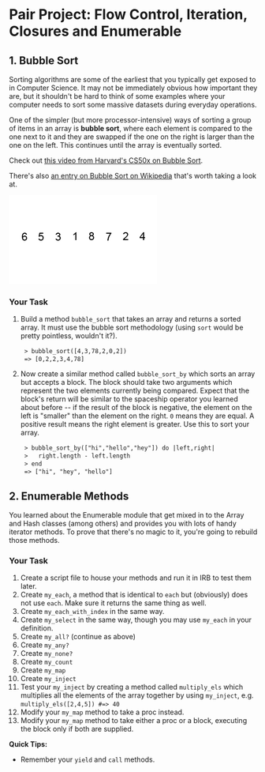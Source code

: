 # Pair Project: Flow Control, Iteration, Closures and Enumerable


## 1. Bubble Sort

Sorting algorithms are some of the earliest that you typically get exposed to in Computer Science.  It may not be immediately obvious how important they are, but it shouldn't be hard to think of some examples where your computer needs to sort some massive datasets during everyday operations.

One of the simpler (but more processor-intensive) ways of sorting a group of items in an array is **bubble sort**, where each element is compared to the one next to it and they are swapped if the one on the right is larger than the one on the left.  This continues until the array is eventually sorted.

Check out [this video from Harvard's CS50x on Bubble Sort](http://cs50.tv/2012/fall/shorts/bubble_sort/bubble_sort-720p.mp4).

There's also [an entry on Bubble Sort on Wikipedia](http://en.wikipedia.org/wiki/Bubble_sort) that's worth taking a look at.

![Bubble Sort](images/Bubble-sort-example-300px.gif)

### Your Task
1. Build a method `bubble_sort` that takes an array and returns a sorted array.  It must use the bubble sort methodology (using `sort` would be pretty pointless, wouldn't it?).

        > bubble_sort([4,3,78,2,0,2])
        => [0,2,2,3,4,78]

2. Now create a similar method called `bubble_sort_by` which sorts an array but accepts a block.  The block should take two arguments which represent the two elements currently being compared.  Expect that the block's return will be similar to the spaceship operator you learned about before -- if the result of the block is negative, the element on the left is "smaller" than the element on the right.  `0` means they are equal.  A positive result means the right element is greater.  Use this to sort your array.

        > bubble_sort_by(["hi","hello","hey"]) do |left,right|
        >   right.length - left.length
        > end
        => ["hi", "hey", "hello"]

## 2. Enumerable Methods

You learned about the Enumerable module that get mixed in to the Array and Hash classes (among others) and provides you with lots of handy iterator methods.  To prove that there's no magic to it, you're going to rebuild those methods.

### Your Task
1. Create a script file to house your methods and run it in IRB to test them later.
1. Create `my_each`, a method that is identical to `each` but (obviously) does not use `each`.  Make sure it returns the same thing as well.
2. Create `my_each_with_index` in the same way.
3. Create `my_select` in the same way, though you may use `my_each` in your definition.
4. Create `my_all?` (continue as above)
5. Create `my_any?`
6. Create `my_none?`
6. Create `my_count`
4. Create `my_map`
6. Create `my_inject`
7. Test your `my_inject` by creating a method called `multiply_els` which multiplies all the elements of the array together by using `my_inject`, e.g. `multiply_els([2,4,5]) #=> 40`
7. Modify your `my_map` method to take a proc instead.
8. Modify your `my_map` method to take either a proc or a block, executing the block only if both are supplied.

**Quick Tips:**
* Remember your `yield` and `call` methods.

